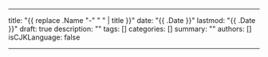 
---

title: "{{ replace .Name "-" " " | title }}"
date: "{{ .Date }}"
lastmod: "{{ .Date }}"
draft: true
description: ""
tags: []
categories: []
summary: ""
authors: []
isCJKLanguage: false

---

